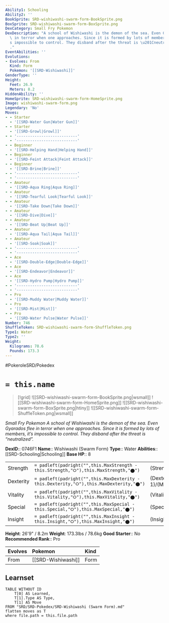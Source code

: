 ```yaml
---
Ability1: Schooling
Ability2: ''
BookSprite: SRD-wishiwashi-swarm-form-BookSprite.png
BoxSprite: SRD-wishiwashi-swarm-form-BoxSprite.png
DexCategory: Small Fry Pokemon
DexDescription: "A school of Wishiwashi is the demon of the sea. Even Gyarados flee\
  \ in terror when one approaches. Since it is formed by lots of members, it\u2019\
  s impossible to control. They disband after the threat is \u201Cneutralized\u201D\
  ."
EventAbilities: ''
Evolutions:
- Evolves: From
  Kind: Form
  Pokemon: '[[SRD-Wishiwashi]]'
GenderType: ''
Height:
  Feet: 26.9
  Meters: 8.2
HiddenAbility: ''
HomeSprite: SRD-wishiwashi-swarm-form-HomeSprite.png
Image: wishiwashi-swarm-form.png
Legendary: 'No'
Moves:
- - Starter
  - '[[SRD-Water Gun|Water Gun]]'
- - Starter
  - '[[SRD-Growl|Growl]]'
- - '---------------------------'
  - '---------------------------'
- - Beginner
  - '[[SRD-Helping Hand|Helping Hand]]'
- - Beginner
  - '[[SRD-Feint Attack|Feint Attack]]'
- - Beginner
  - '[[SRD-Brine|Brine]]'
- - '---------------------------'
  - '---------------------------'
- - Amateur
  - '[[SRD-Aqua Ring|Aqua Ring]]'
- - Amateur
  - '[[SRD-Tearful Look|Tearful Look]]'
- - Amateur
  - '[[SRD-Take Down|Take Down]]'
- - Amateur
  - '[[SRD-Dive|Dive]]'
- - Amateur
  - '[[SRD-Beat Up|Beat Up]]'
- - Amateur
  - '[[SRD-Aqua Tail|Aqua Tail]]'
- - Amateur
  - '[[SRD-Soak|Soak]]'
- - '---------------------------'
  - '---------------------------'
- - Ace
  - '[[SRD-Double-Edge|Double-Edge]]'
- - Ace
  - '[[SRD-Endeavor|Endeavor]]'
- - Ace
  - '[[SRD-Hydro Pump|Hydro Pump]]'
- - '---------------------------'
  - '---------------------------'
- - Pro
  - '[[SRD-Muddy Water|Muddy Water]]'
- - Pro
  - '[[SRD-Mist|Mist]]'
- - Pro
  - '[[SRD-Water Pulse|Water Pulse]]'
Number: 746
ShuffleToken: SRD-wishiwashi-swarm-form-ShuffleToken.png
Type1: Water
Type2: ''
Weight:
  Kilograms: 78.6
  Pounds: 173.3
---
```


#PokeroleSRD/Pokedex

# `= this.name`

> [!grid]
> ![[SRD-wishiwashi-swarm-form-BookSprite.png|wsmall]]
> ![[SRD-wishiwashi-swarm-form-HomeSprite.png]]
> ![[SRD-wishiwashi-swarm-form-BoxSprite.png|htiny]]
> ![[SRD-wishiwashi-swarm-form-ShuffleToken.png|wsmall]]


*Small Fry Pokemon*
*A school of Wishiwashi is the demon of the sea. Even Gyarados flee in terror when one approaches. Since it is formed by lots of members, it’s impossible to control. They disband after the threat is “neutralized”.*

**DexID**:: 0746F1
**Name**:: Wishiwashi (Swarm Form)
**Type**:: Water
**Abilities**:: [[SRD-Schooling|Schooling]]
**Base HP**:: 8

|           |                                                                                        |                                          |
| --------- | -------------------------------------------------------------------------------------- | ---------------------------------------- |
| Strength  | `= padleft(padright("",this.MaxStrength - this.Strength,"⭘"),this.MaxStrength,"⬤")`    | (Strength::3)/(MaxStrength::7)   |
| Dexterity | `= padleft(padright("",this.MaxDexterity - this.Dexterity,"⭘"),this.MaxDexterity,"⬤")` | (Dexterity:: 1)/(MaxDexterity::3) |
| Vitality  | `= padleft(padright("",this.MaxVitality - this.Vitality,"⭘"),this.MaxVitality,"⬤")`    | (Vitality::3)/(MaxVitality::7)   |
| Special   | `= padleft(padright("",this.MaxSpecial - this.Special,"⭘"),this.MaxSpecial,"⬤")`       | (Special::3)/(MaxSpecial::7)     |
| Insight   | `= padleft(padright("",this.MaxInsight - this.Insight,"⭘"),this.MaxInsight,"⬤")`       | (Insight::3)/(MaxInsight::7)     |

**Height**: 26'9" / 8.2m
**Weight**: 173.3lbs / 78.6kg
**Good Starter**:: No
**Recommended Rank**:: Pro

| Evolves   | Pokemon            | Kind   |
|:----------|:-------------------|:-------|
| From      | [[SRD-Wishiwashi]] | Form   |

## Learnset

```dataview
TABLE WITHOUT ID
    T[0] AS Learned,
    T[1].Type AS Type,
    T[1] AS Move
FROM "SRD/SRD-Pokedex/SRD-Wishiwashi (Swarm Form).md"
flatten moves as T
where file.path = this.file.path
```
